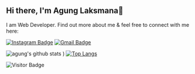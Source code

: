 ## Hi there, I'm Agung Laksmana👋

I am Web Developer. Find out more about me & feel free to connect with me here:

[![Instagram Badge](https://img.shields.io/badge/-agunglaksmana908-ff69b4?style=flat-square&logo=instagram&logoColor=white&link=https://www.instagram.com/agunglaksmana908/)](https://www.instagram.com/agunglaksmana908/)
[![Gmail Badge](https://img.shields.io/badge/-agunglaksmana908@gmail.com-c14438?style=flat-square&logo=Gmail&logoColor=white&link=mailto:agunglaksmana908@gmail.com)](mailto:agunglaksmana908@gmail.com)

![agung's github stats](https://github-readme-stats.vercel.app/api?username=agung83&show_icons=true&theme=light&count_private=true)
) [![Top Langs](https://github-readme-stats.vercel.app/api/top-langs/?username=agung83&layout=compact&langs_count=8)](https://github.com/agung83/github-readme-stats) 

![Visitor Badge](https://visitor-badge.laobi.icu/badge?page_id=agung83)
